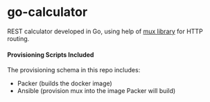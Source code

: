 # go-calculator

REST calculator developed in Go, using help of [mux library](https://github.com/gorilla/mux "MUX Source") for HTTP routing.

#### Provisioning Scripts Included

The provisioning schema in this repo includes:
- Packer (builds the docker image)
- Ansible (provision mux into the image Packer will build)
